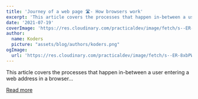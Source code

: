 ```yaml
---
title: 'Journey of a web page 🛣️- How browsers work'
excerpt: 'This article covers the processes that happen in-between a user entering a web address in a browser...'
date: '2021-07-19'
coverImage: 'https://res.cloudinary.com/practicaldev/image/fetch/s--ER-8xbPW--/c_imagga_scale,f_auto,fl_progressive,h_420,q_auto,w_1000/https://dev-to-uploads.s3.amazonaws.com/uploads/articles/two8mb4q6x156kt4vceh.png'
author:
  name: Koders
  picture: "assets/blog/authors/koders.png"
ogImage:
  url: 'https://res.cloudinary.com/practicaldev/image/fetch/s--ER-8xbPW--/c_imagga_scale,f_auto,fl_progressive,h_420,q_auto,w_1000/https://dev-to-uploads.s3.amazonaws.com/uploads/articles/two8mb4q6x156kt4vceh.png'
---
```


This article covers the processes that happen in-between a user entering a web address in a browser...

[Read more](https://dev.to/gitpaulo/journey-of-a-web-page-how-browsers-work-10co)
